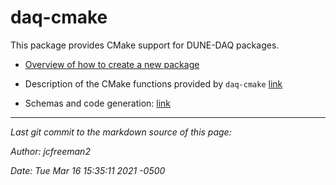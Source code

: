 # daq-cmake

This package provides CMake support for DUNE-DAQ packages.


* [Overview of how to create a new package](Creating-a-new-package-under-v2.3.0.md)

* Description of the CMake functions provided by `daq-cmake` [link](CmakeFunctions.md)

* Schemas and code generation: [link](SchemaAndCodeGen.md)



-----

_Last git commit to the markdown source of this page:_


_Author: jcfreeman2_

_Date: Tue Mar 16 15:35:11 2021 -0500_
